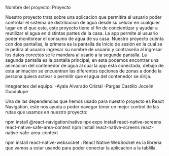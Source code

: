 Nombre del proyecto: Proyecto

Nuestro proyecto trata sobre una aplicacion que permitira al usuario poder controlar el sistema de distribucion de agua desde su celular en cualquier lugar en el que este, este proyecto tiene el fin de concientizar y ayudar a reutilizar el agua en distintas partes de la casa. La app permite al usuario poder monitorear el consumo de agua de su casa.
Nuestro proyecto cuenta con dos pantallas, la primera es la pantalla de Inicio de sesión en la cual se le pedira al usuario ingresar su nombre de usuario y contraseña al ingresar los datos corectos se le mandara al usario a la segunda pantalla.
La segunda pantalla es la pantalla principal, en esta podemos encontrar una animacion del contenedor de agua al cual la app esta conectada, debajo de esta animacion se encuentran las diferentes opciones de zonas a donde la persona quiera activar o permitir que el agua del contenedor se dirija.

Integrantes del equipo:
-Ayala Alvarado Cristal
-Pargas Castillo Jocelin Guadalupe

Una de las dependencias que hemos usado para nuestro proyecto es React Navigation, este nos ayuda a poder navegar
 tener un mejor control de las rutas que usamos en nuestro proyecto:

 npm install @react-navigation/native
 npx expo install react-native-screens react-native-safe-area-context
 npm install react-native-screens react-native-safe-area-context

 npm install react-native-websocket : React Native WebSocket es la libreria que vamos a estar usando para poder conectar la aplicacion a la tablilla.